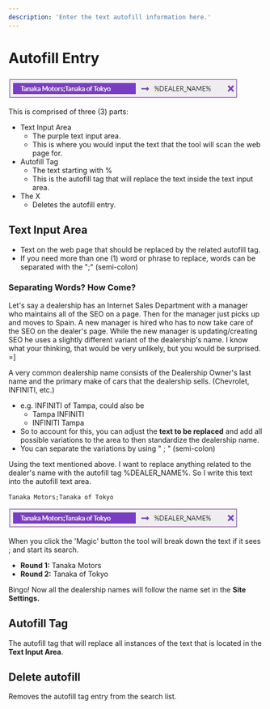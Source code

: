 ```yaml
---
description: 'Enter the text autofill information here.'
---
```


# Autofill Entry

### 

![Example of Autofill Entry](../images/autofillEntry.jpg)

This is comprised of three \(3\) parts:

* Text Input Area
  * The purple text input area.
  * This is where you would input the text that the tool will scan the web page for.
* Autofill Tag
  * The text starting with %
  * This is the autofill tag that will replace the text inside the text input area.
* The X
  * Deletes the autofill entry.

## Text Input Area

* Text on the web page that should be replaced by the related autofill tag.
* If you need more than one \(1\) word or phrase to replace, words can be separated with the ";" \(semi-colon\)

### Separating Words?  How Come?

Let's say a dealership has an Internet Sales Department with a manager who maintains all of the SEO on a page.  Then for the manager just picks up and moves to Spain.  A new manager is hired who has to now take care of the SEO on the dealer's page.  While the new manager is updating/creating SEO he uses a slightly different variant of the dealership's name.  I know what your thinking, that would be very unlikely, but you would be surprised.  =\]

A very common dealership name consists of the Dealership Owner's last name and the primary make of cars that the dealership sells.  \(Chevrolet, INFINITI, etc.\)

* e.g. INFINITI of Tampa, could also be
  * Tampa INFINITI
  * INFINITI Tampa
* So to account for this, you can adjust the **text to be replaced** and add all possible variations to the area to then standardize the dealership name.
* You can separate the variations by using " ; " \(semi-colon\)

Using the text mentioned above. I want to replace anything related to the dealer's name with the autofill tag %DEALER\_NAME%. So I write this text into the autofill text area.

```text
Tanaka Motors;Tanaka of Tokyo
```

![Example of Autofill Entry](../images/autofillEntry.jpg)

When you click the 'Magic' button the tool will break down the text if it sees ; and start its search.

* **Round 1:** Tanaka Motors
* **Round 2:** Tanaka of Tokyo

Bingo! Now all the dealership names will follow the name set in the **Site Settings.**

## Autofill Tag

The autofill tag that will replace all instances of the text that is located in the **Text Input Area**.

## Delete autofill

Removes the autofill tag entry from the search list.


